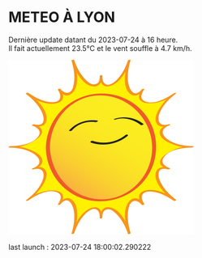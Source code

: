 # METEO À LYON

Dernière update datant du 2023-07-24 à 16 heure.  
Il fait actuellement 23.5°C et le vent souffle à 4.7 km/h.      

![](./.github/sun.png)

last launch : 2023-07-24 18:00:02.290222
